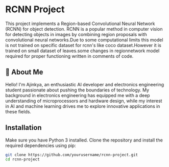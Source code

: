 
# RCNN Project

This project implements a Region-based Convolutional Neural Network (RCNN) for object detection. RCNN is a popular method in computer vision for detecting objects in images by combining region proposals with convolutional neural networks.Due to some computational limits this model is not trained on specific dataset for rcnn's like coco dataset.However it is trained on small dataset of leaves.some changes in regionnetwork model required for proper functioning written in comments of code.



## 🚀 About Me
Hello! I'm Ajinkya, an enthusiastic AI developer and electronics engineering student passionate about pushing the boundaries of technology. My background in electronics engineering has equipped me with a deep understanding of microprocessors and hardware design, while my interest in AI and machine learning drives me to explore innovative applications in these fields.

## Installation

Make sure you have Python 3 installed. Clone the repository and install the required dependencies using pip:

```bash
git clone https://github.com/yourusername/rcnn-project.git
cd rcnn-project


```
    